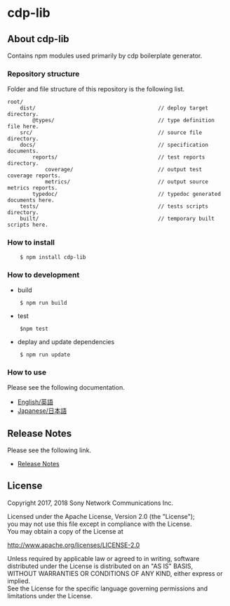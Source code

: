 ﻿# cdp-lib

## About cdp-lib

Contains npm modules used primarily by cdp boilerplate generator.


### Repository structure
Folder and file structure of this repository is the following list.

    root/
        dist/                                       // deploy target directory.
            @types/                                 // type definition file here.
        src/                                        // source file directory.
        docs/                                       // specification documents.
            reports/                                // test reports directory.
                coverage/                           // output test coverage reports.
                metrics/                            // output source metrics reports.
            typedoc/                                // typedoc generated documents here.
        tests/                                      // tests scripts directory.
        built/                                      // temporary built scripts here.


### How to install

```
    $ npm install cdp-lib
```

### How to development

* build

```
    $ npm run build
```

* test

```
    $npm test
```

* deplay and update dependencies

```
    $ npm run update
```


### How to use
Please see the following documentation.

- [English/英語](docs/en)
- [Japanese/日本語](docs/ja)

## Release Notes
Please see the following link.

- [Release Notes](RELEASENOTE.md)

## License

Copyright 2017, 2018 Sony Network Communications Inc.  

Licensed under the Apache License, Version 2.0 (the "License");  
you may not use this file except in compliance with the License.  
You may obtain a copy of the License at

   http://www.apache.org/licenses/LICENSE-2.0

Unless required by applicable law or agreed to in writing, software  
distributed under the License is distributed on an "AS IS" BASIS,  
WITHOUT WARRANTIES OR CONDITIONS OF ANY KIND, either express or implied.  
See the License for the specific language governing permissions and  
limitations under the License.
